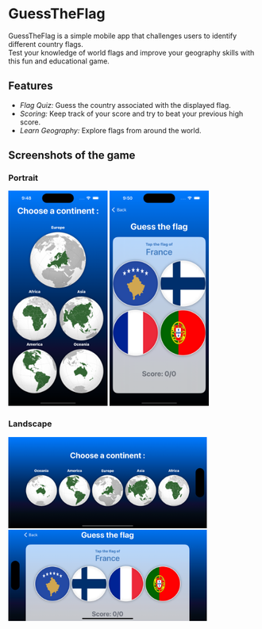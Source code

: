 # GuessTheFlag
GuessTheFlag is a simple mobile app that challenges users to identify different country flags.<br>
Test your knowledge of world flags and improve your geography skills with this fun and educational game.

## Features
- *Flag Quiz:* Guess the country associated with the displayed flag.
- *Scoring:* Keep track of your score and try to beat your previous high score.
- *Learn Geography:* Explore flags from around the world.

## Screenshots of the game
### Portrait
<div>
  <img src="ImageReadMe/GTFMenuPortrait.png" width=200>
  <img src="ImageReadMe/GTFGamePortrait.png" width=200>
</div>

### Landscape
<div>
  <img src="ImageReadMe/GTFMenuLandscape.png" width=400>
  <img src="ImageReadMe/GTFGameLandscape.png" width=400>
</div>
